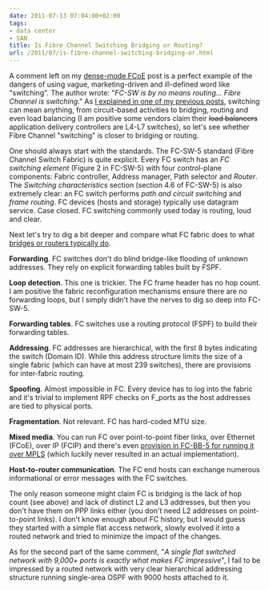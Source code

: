 ```yaml
---
date: 2011-07-13 07:04:00+02:00
tags:
- data center
- SAN
title: Is Fibre Channel Switching Bridging or Routing?
url: /2011/07/is-fibre-channel-switching-bridging-or.html
---
```

A comment left on my [dense-mode FCoE](/2011/06/beauties-of-dense-mode-fcoe.html) post is a perfect example of the dangers of using vague, marketing-driven and ill-defined word like "switching". The author wrote: "*FC-SW is by no means routing... Fibre* *Channel is switching*." As [I explained in one of my previous posts](/2011/02/how-did-we-ever-get-into-this-switching.html), switching can mean anything, from circuit-based activities to bridging, routing and even load balancing (I am positive some vendors claim their ~~load balancers~~ application delivery controllers  are L4-L7 switches), so let's see whether Fibre Channel "switching" is closer to bridging or routing.
<!--more-->
One should always start with the standards. The FC-SW-5 standard (Fibre Channel Switch Fabric) is quite explicit. Every FC switch has an *FC switching element* (Figure 2 in FC-SW-5) with four control-plane components: Fabric controller, Address manager, Path selector and *Router*. The *Switching characteristics* section (section 4.6 of FC-SW-5) is also extremely clear: an FC switch performs *path and circuit switching* and *frame routing*. FC devices (hosts and storage) typically use datagram service. Case closed. FC switching commonly used today is routing, loud and clear.

Next let's try to dig a bit deeper and compare what FC fabric does to what [bridges or routers typically do](/2010/07/bridging-and-routing-is-there.html).

**Forwarding**. FC switches don't do blind bridge-like flooding of unknown addresses. They rely on explicit forwarding tables built by FSPF.

**Loop detection**. This one is trickier. The FC frame header has no hop count. I am positive the fabric reconfiguration mechanisms ensure there are no forwarding loops, but I simply didn't have the nerves to dig so deep into FC-SW-5.

**Forwarding tables**. FC switches use a routing protocol (FSPF) to build their forwarding tables.

**Addressing**. FC addresses are hierarchical, with the first 8 bytes indicating the switch (Domain ID). While this address structure limits the size of a single fabric (which can have at most 239 switches), there are provisions for inter-fabric routing.

**Spoofing**. Almost impossible in FC. Every device has to log into the fabric and it's trivial to implement RPF checks on F_ports as the host addresses are tied to physical ports.

**Fragmentation**. Not relevant. FC has hard-coded MTU size.

**Mixed media**. You can run FC over point-to-point fiber links, over Ethernet (FCoE), over IP (FCIP) and there's even [provision in FC-BB-5 for running it over MPLS](/2011/02/fcompls-attack-of-zombies.html) (which luckily never resulted in an actual implementation).

**Host-to-router communication**. The FC end hosts can exchange numerous informational or error messages with the FC switches.

The only reason someone might claim FC is bridging is the lack of hop count (see above) and lack of distinct L2 and L3 addresses, but then you don't have them on PPP links either (you don't need L2 addresses on point-to-point links). I don't know enough about FC history, but I would guess they started with a simple flat access network, slowly evolved it into a routed network and tried to minimize the impact of the changes.

As for the second part of the same comment, "*A single flat switched network with 9,000+ ports is exactly what makes FC impressive*", I fail to be impressed by a routed network with very clear hierarchical addressing structure running single-area OSPF with 9000 hosts attached to it.
